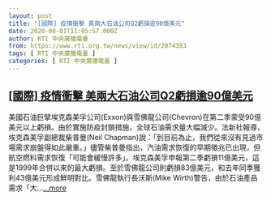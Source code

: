 ```yaml
---
layout: post
title: "[國際] 疫情衝擊 美兩大石油公司Q2虧損逾90億美元"
date: 2020-08-01T11:05:57.000Z
author: RTI 中央廣播電臺
from: https://www.rti.org.tw/news/view/id/2074383
tags: [ RTI 中央廣播電臺 ]
categories: [ RTI 中央廣播電臺 ]
---
```

<!--1596279957000-->
[[國際] 疫情衝擊 美兩大石油公司Q2虧損逾90億美元](https://www.rti.org.tw/news/view/id/2074383)
------

<div>
美國石油巨擘埃克森美孚公司(Exxon)與雪佛龍公司(Chevron)在第二季蒙受90億美元以上虧損。由於實施防疫封鎖措施，全球石油需求量大幅減少。法新社報導，埃克森美孚副總裁柴普曼(Neil Chapman)說：「到目前為止，我們從來沒有見過市場需求崩盤得如此嚴重。」儘管柴普曼指出，汽油需求恢復的早期徵兆已出現，但航空燃料需求恢復「可能會緩慢許多」。埃克森美孚申報第二季虧損11億美元，這是1999年合併以來的最大虧損。至於雪佛龍公司則虧損83億美元，和去年同季獲利43億美元形成鮮明對比。雪佛龍執行長沃斯(Mike Wirth)警告，由於石油產品需求「大...<a target="_blank" href="https://www.rti.org.tw/news/view/id/2074383">...more</a>
</div>
